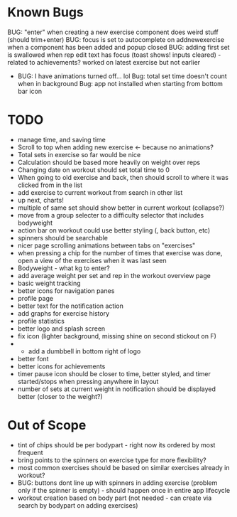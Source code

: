 # Known Bugs
BUG: "enter" when creating a new exercise component does weird stuff (should trim+enter)
BUG: focus is set to autocomplete on addnewexercise when a component has been added and popup closed
BUG: adding first set is swallowed when rep edit text has focus (toast shows! inputs cleared) - related to achievements? worked on latest exercise but not earlier
- BUG: I have animations turned off... lol
Bug: total set time doesn't count when in background
Bug: app not installed when starting from bottom bar icon


# TODO
- manage time, and saving time
- Scroll to top when adding new exercise <- because no animations?
- Total sets in exercise so far would be nice
- Calculation should be based more heavily on weight over reps
- Changing date on workout should set total time to 0
- When going to old exercise and back, then should scroll to where it was clicked from in the list
- add exercise to current workout from search in other list
- up next, charts!
- multiple of same set should show better in current workout (collapse?)
- move from a group selecter to a difficulty selector that includes bodyweight
- action bar on workout could use better styling (, back button, etc)
- spinners should be searchable
- nicer page scrolling animations between tabs on "exercises"
- when pressing a chip for the number of times that exercise was done, open a view of the exercises when it was last seen
- Bodyweight - what kg to enter?
- add average weight per set and rep in the workout overview page
- basic weight tracking
- better icons for navigation panes
- profile page
- better text for the notification action
- add graphs for exercise history
- profile statistics
- better logo and splash screen
- fix icon (lighter background, missing shine on second stickout on F)
- - add a dumbbell in bottom right of logo
- better font
- better icons for achievements
- timer pause icon should be closer to time, better styled, and timer started/stops when pressing anywhere in layout
- number of sets at current weight in notification should be displayed better (closer to the weight?)


# Out of Scope
- tint of chips should be per bodypart - right now its ordered by most frequent
- bring points to the spinners on exercise type for more flexibility?
- most common exercises should be based on similar exercises already in workout?
- BUG: buttons dont line up with spinners in adding exercise (problem only if the spinner is empty) - should happen once in entire app lifecycle
- workout creation based on body part (not needed - can create via search by bodypart on adding exercises)